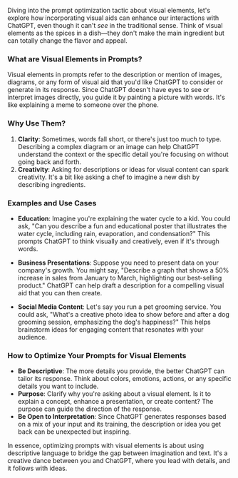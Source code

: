 Diving into the prompt optimization tactic about visual elements, let's explore how incorporating visual aids can enhance our interactions with ChatGPT, even though it can't *see* in the traditional sense. Think of visual elements as the spices in a dish—they don't make the main ingredient but can totally change the flavor and appeal.

### What are Visual Elements in Prompts?

Visual elements in prompts refer to the description or mention of images, diagrams, or any form of visual aid that you'd like ChatGPT to consider or generate in its response. Since ChatGPT doesn't have eyes to see or interpret images directly, you guide it by painting a picture with words. It's like explaining a meme to someone over the phone.

### Why Use Them?

1. **Clarity**: Sometimes, words fall short, or there's just too much to type. Describing a complex diagram or an image can help ChatGPT understand the context or the specific detail you're focusing on without going back and forth.
2. **Creativity**: Asking for descriptions or ideas for visual content can spark creativity. It's a bit like asking a chef to imagine a new dish by describing ingredients.

### Examples and Use Cases

- **Education**: Imagine you're explaining the water cycle to a kid. You could ask, "Can you describe a fun and educational poster that illustrates the water cycle, including rain, evaporation, and condensation?" This prompts ChatGPT to think visually and creatively, even if it's through words.

- **Business Presentations**: Suppose you need to present data on your company's growth. You might say, "Describe a graph that shows a 50% increase in sales from January to March, highlighting our best-selling product." ChatGPT can help draft a description for a compelling visual aid that you can then create.

- **Social Media Content**: Let's say you run a pet grooming service. You could ask, "What's a creative photo idea to show before and after a dog grooming session, emphasizing the dog's happiness?" This helps brainstorm ideas for engaging content that resonates with your audience.

### How to Optimize Your Prompts for Visual Elements

- **Be Descriptive**: The more details you provide, the better ChatGPT can tailor its response. Think about colors, emotions, actions, or any specific details you want to include.
- **Purpose**: Clarify why you're asking about a visual element. Is it to explain a concept, enhance a presentation, or create content? The purpose can guide the direction of the response.
- **Be Open to Interpretation**: Since ChatGPT generates responses based on a mix of your input and its training, the description or idea you get back can be unexpected but inspiring.

In essence, optimizing prompts with visual elements is about using descriptive language to bridge the gap between imagination and text. It's a creative dance between you and ChatGPT, where you lead with details, and it follows with ideas.